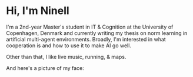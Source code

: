 # Hi, I'm Ninell

I'm a 2nd-year Master's student in IT & Cognition at the University of Copenhagen, Denmark and currently writing my thesis on norm learning in artificial multi-agent environments. Broadly, I'm interested in what cooperation is and how to use it to make AI go well.

Other than that, I like live music, running, & maps.

And here's a picture of my face:
